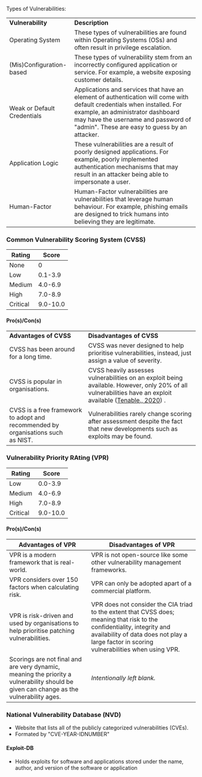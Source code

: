 
Types of Vulnerabilities:

|   |   |
|---|---|
|**Vulnerability**|**Description**|
|Operating System|These types of vulnerabilities are found within Operating Systems (OSs) and often result in privilege escalation.|
|(Mis)Configuration-based|These types of vulnerability stem from an incorrectly configured application or service. For example, a website exposing customer details.|
|Weak or Default Credentials|Applications and services that have an element of authentication will come with default credentials when installed. For example, an administrator dashboard may have the username and password of "admin". These are easy to guess by an attacker.|
|Application Logic|These vulnerabilities are a result of poorly designed applications. For example, poorly implemented authentication mechanisms that may result in an attacker being able to impersonate a user.|
|Human-Factor|Human-Factor vulnerabilities are vulnerabilities that leverage human behaviour. For example, phishing emails are designed to trick humans into believing they are legitimate.|
### Common Vulnerability Scoring System (CVSS)

| Rating   | Score    |
| -------- | -------- |
| None     | 0        |
| Low      | 0.1-3.9  |
| Medium   | 4.0-6.9  |
| High     | 7.0-8.9  |
| Critical | 9.0-10.0 |
#### Pro(s)/Con(s)

|                                                                                  |                                                                                                                                                                                                |
| -------------------------------------------------------------------------------- | ---------------------------------------------------------------------------------------------------------------------------------------------------------------------------------------------- |
| **Advantages of CVSS**                                                           | **Disadvantages of CVSS**                                                                                                                                                                      |
| CVSS has been around for a long time.                                            | CVSS was never designed to help prioritise vulnerabilities, instead, just assign a value of severity.                                                                                          |
| CVSS is popular in organisations.                                                | CVSS heavily assesses vulnerabilities on an exploit being available. However, only 20% of all vulnerabilities have an exploit available ([Tenable., 2020](https://www.tenable.com/research)) . |
| CVSS is a free framework to adopt and recommended by organisations such as NIST. | Vulnerabilities rarely change scoring after assessment despite the fact that new developments such as exploits may be found.                                                                   |


### Vulnerability Priority RAting (VPR)

| Rating   | Score    |
| -------- | -------- |
| Low      | 0.0-3.9  |
| Medium   | 4.0-6.9  |
| High     | 7.0-8.9  |
| Critical | 9.0-10.0 |
#### Pro(s)/Con(s)

| **Advantages of VPR**                                                                                                                   | **Disadvantages of VPR**                                                                                                                                                                                               |
| --------------------------------------------------------------------------------------------------------------------------------------- | ---------------------------------------------------------------------------------------------------------------------------------------------------------------------------------------------------------------------- |
| VPR is a modern framework that is real-world.                                                                                           | VPR is not open-source like some other vulnerability management frameworks.                                                                                                                                            |
| VPR considers over 150 factors when calculating risk.                                                                                   | VPR can only be adopted apart of a commercial platform.                                                                                                                                                                |
| VPR is risk-driven and used by organisations to help prioritise patching vulnerabilities.                                               | VPR does not consider the CIA triad to the extent that CVSS does; meaning that risk to the confidentiality, integrity and availability of data does not play a large factor in scoring vulnerabilities when using VPR. |
| Scorings are not final and are very dynamic, meaning the priority a vulnerability should be given can change as the vulnerability ages. | _Intentionally left blank._                                                                                                                                                                                            |


### National Vulnerability Database (NVD)

- Website that lists all of the publicly categorized vulnerabilities (CVEs).
- Formated by "CVE-YEAR-IDNUMBER"

#### Exploit-DB

- Holds exploits for software and applications stored under the name, author, and version of the software or application

